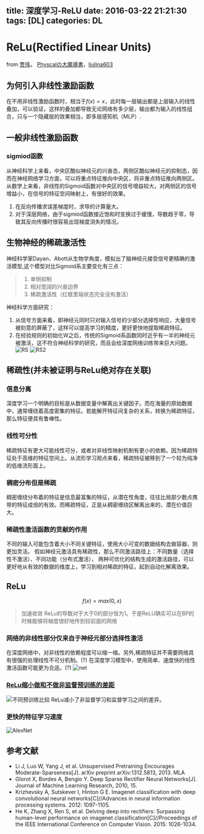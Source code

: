 title: 深度学习-ReLU
date: 2016-03-22 21:21:30
tags: [DL]
categories: DL
---

# ReLu(Rectified Linear Units)


from [贾伟][1]， [Physcalの大魔導書][2]，[liulina603][3]

## 为何引入非线性激励函数

在不用非线性激励函数时，相当于$f(x)=x$，此时每一层输出都是上层输入的线性叠加，可以验证，这样的叠加都导致无论网络有多少层，输出都为输入的线性组合，只与一个隐藏层的效果相当，即多层感知机（MLP）.



## 一般非线性激励函数

### sigmiod函数

从神经科学上来看，中央区酷似神经元的兴奋态，两侧区酷似神经元的抑制态，因而在神经网络学习方面，可以将重点特征推向中央区，将非重点特征推向两侧区。
从数学上来看，非线性的Sigmoid函数对中央区的信号增益较大，对两侧区的信号增益小，在信号的特征空间映射上，有很好的效果。

1. 在反向传播求误差梯度时，求导的计算量大。
2. 对于深层网络，由于sigmiod函数接近饱和时变换过于缓慢，导数趋于零，导致其反向传播时很容易出现梯度消失的情况。



## 生物神经的稀疏激活性

神经科学家Dayan、Abott从生物学角度，模拟出了脑神经元接受信号更精确的激活模型,这个模型对比Sigmoid系主要变化有三点：
> 1. 单侧抑制 
> 2. 相对宽阔的兴奋边界 
> 3. 稀疏激活性（红框里端状态完全没有激活）

神经科学方面研究：
1. 从信号方面来看，即神经元同时只对输入信号的少部分选择性响应，大量信号被刻意的屏蔽了，这样可以提高学习的精度，更好更快地提取稀疏特征。
2. 在经验规则的初始化W之后，传统的Sigmoid系函数同时近乎有一半的神经元被激活，这不符合神经科学的研究，而且会给深度网络训练带来巨大问题。
![RS][4]
![RS2][5]




## 稀疏性(并未被证明与ReLu绝对存在关联)

### 信息分离
深度学习一个明确的目标是从数据变量中解离出关键因子。而在海量的原始数据中，通常缠绕着高度密集的特征。若能解开特征间复杂的关系，转换为稀疏特征，那么特征便具有鲁棒性。

### 线性可分性
稀疏特征有更大可能线性可分，或者对非线性映射机制有更小的依赖。因为稀疏特征处于高维的特征空间上。从流形学习观点来看，稀疏特征被移到了一个较为纯净的低维流形面上。

### 稠密分布但是稀疏
稠密缠绕分布着的特征是信息最富集的特征，从潜在性角度，往往比局部少数点携带的特征成倍的有效。而稀疏特征，正是从稠密缠绕区解离出来的，潜在价值巨大。

### 稀疏性激活函数的贡献的作用
不同的输入可能包含着大小不同关键特征，使用大小可变的数据结构去做容器，则更加灵活。
假如神经元激活具有稀疏性，那么不同激活路径上：不同数量（选择性不激活）、不同功能（分布式激活），
两种可优化的结构生成的激活路径，可以更好地从有效的数据的维度上，学习到相对稀疏的特征，起到自动化解离效果。



## ReLu

$$f(x)=max(0,x)$$
> 加速收敛
> ReLu的导数对于大于0的部分恒为1。于是ReLU确实可以在BP的时候能够将梯度很好地传到较前面的网络

### 网络的非线性部分仅来自于神经元部分选择性激活
在深度网络中，对非线性的依赖程度可以缩一缩。另外,稀疏特征并不需要网络具有很强的处理线性不可分机制。(?)
在深度学习模型中，使用简单、速度快的线性激活函数可能更为合适。(?)
![net][6]

### [ReLu缩小做和不做非监督预训练的差距][7]
![不同预训练比较][8]
ReLu减小了非监督学习和监督学习之间的差异。

### 更快的特征学习速度
![AlexNet][9]




## 参考文献
  
  * Li J, Luo W, Yang J, et al. Unsupervised Pretraining Encourages Moderate-Sparseness[J]. arXiv preprint arXiv:1312.5813, 2013.
MLA	
  * Glorot X, Bordes A, Bengio Y. Deep Sparse Rectifier Neural Networks[J]. Journal of Machine Learning Research, 2010, 15.
  * Krizhevsky A, Sutskever I, Hinton G E. Imagenet classification with deep convolutional neural networks[C]//Advances in neural information processing systems. 2012: 1097-1105.
  * He K, Zhang X, Ren S, et al. Delving deep into rectifiers: Surpassing human-level performance on imagenet classification[C]//Proceedings of the IEEE International Conference on Computer Vision. 2015: 1026-1034.



  [1]: https://www.zhihu.com/people/jia-wei-97-19
  [2]: http://www.cnblogs.com/neopenx/p/4453161.html
  [3]: http://blog.csdn.net/liulina603/article/details/44915905
  [4]: http://7xlbd9.com1.z0.glb.clouddn.com/hsh_blog_R_S.png
  [5]: http://7xlbd9.com1.z0.glb.clouddn.com/hsh_blog_R_S2.png
  [6]: http://7xlbd9.com1.z0.glb.clouddn.com/hsh_blog_net.png
  [7]: https://www.researchgate.net/publication/259399568_Why_does_the_unsupervised_pretraining_encourage_moderate-sparseness
  [8]: http://7xlbd9.com1.z0.glb.clouddn.com/hsh_blog_AlexNet.png
  [9]: http://7xlbd9.com1.z0.glb.clouddn.com/hsh_blog_AlexNet.png